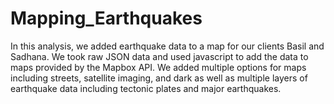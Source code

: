 # Mapping_Earthquakes

In this analysis, we added earthquake data to a map for our clients Basil and Sadhana. We took raw JSON data and used javascript to add the data to maps provided by the Mapbox API. We added multiple options for maps including streets, satellite imaging, and dark as well as multiple layers of earthquake data including tectonic plates and major earthquakes.